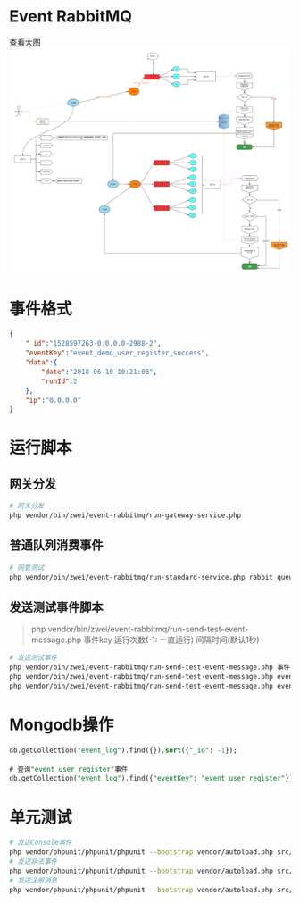# Event RabbitMQ

[查看大图](https://raw.githubusercontent.com/qq1060656096/event-rabbitmq/master/dev/images/event-rabbmitmq.png)
![Event RabbitMQ流程图](dev/images/event-rabbmitmq.small.png?dev/images/event-rabbmitmq.png)



# 事件格式

```json
{
    "_id":"1528597263-0.0.0.0-2988-2",
    "eventKey":"event_demo_user_register_success",
    "data":{
        "date":"2018-06-10 10:21:03",
        "runId":2
    },
    "ip":"0.0.0.0"
}
```

# 运行脚本

## 网关分发
```bash
# 网关分发
php vendor/bin/zwei/event-rabbitmq/run-gateway-service.php
```
## 普通队列消费事件
```bash
# 网管测试
php vendor/bin/zwei/event-rabbitmq/run-standard-service.php rabbit_queue_single
```

## 发送测试事件脚本
> php vendor/bin/zwei/event-rabbitmq/run-send-test-event-message.php 事件key 运行次数(-1: 一直运行) 间隔时间(默认1秒)

```bash
# 发送测试事件
php vendor/bin/zwei/event-rabbitmq/run-send-test-event-message.php 事件key 运行次数(-1: 一直运行) 间隔时间(默认1秒)
php vendor/bin/zwei/event-rabbitmq/run-send-test-event-message.php event_demo_user_register_success -1 1 # 一直运行脚本,每秒发送一次事件
php vendor/bin/zwei/event-rabbitmq/run-send-test-event-message.php event_demo_user_register_success 2 0 # 运行2次脚本,连续发送事件

```

# Mongodb操作
```sql
db.getCollection("event_log").find({}).sort({"_id": -1});

# 查询"event_user_register"事件
db.getCollection("event_log").find({"eventKey": "event_user_register"}).pretty().sort({"_id": -1}).limit(100);
```

# 单元测试
```bash
# 发送Console事件
php vendor/phpunit/phpunit/phpunit --bootstrap vendor/autoload.php src/Tests/Queue/Services/GatewayServiceTest.php --filter testSendEventKeyEventConsole
# 发送非法事件
php vendor/phpunit/phpunit/phpunit --bootstrap vendor/autoload.php src/Tests/Queue/Services/GatewayServiceTest.php --filter testSendEventKeyEventNotFund
# 发送注册消息
php vendor/phpunit/phpunit/phpunit --bootstrap vendor/autoload.php src/Tests/Queue/Services/GatewayServiceTest.php --filter testSendEventKeyEventUserRegister
```